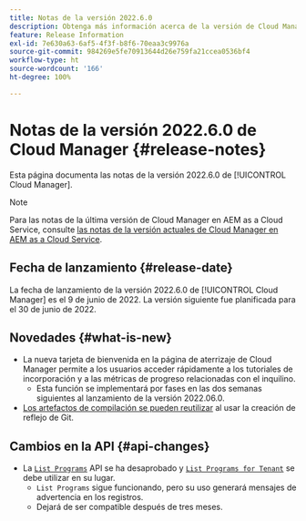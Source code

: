 ```yaml
---
title: Notas de la versión 2022.6.0
description: Obtenga más información acerca de la versión de Cloud Manager 2022.6.0.
feature: Release Information
exl-id: 7e630a63-6af5-4f3f-b8f6-70eaa3c9976a
source-git-commit: 984269e5fe70913644d26e759fa21ccea0536bf4
workflow-type: ht
source-wordcount: '166'
ht-degree: 100%

---
```


# Notas de la versión 2022.6.0 de Cloud Manager {#release-notes}

Esta página documenta las notas de la versión 2022.6.0 de [!UICONTROL Cloud Manager].

>[!NOTE]
>
>Para las notas de la última versión de Cloud Manager en AEM as a Cloud Service, consulte [las notas de la versión actuales de Cloud Manager en AEM as a Cloud Service](https://experienceleague.adobe.com/es/docs/experience-manager-cloud-service/content/release-notes/cloud-manager/current).

## Fecha de lanzamiento {#release-date}

La fecha de lanzamiento de la versión 2022.6.0 de [!UICONTROL Cloud Manager] es el 9 de junio de 2022. La versión siguiente fue planificada para el 30 de junio de 2022.

## Novedades {#what-is-new}

* La nueva tarjeta de bienvenida en la página de aterrizaje de Cloud Manager permite a los usuarios acceder rápidamente a los tutoriales de incorporación y a las métricas de progreso relacionadas con el inquilino.
   * Esta función se implementará por fases en las dos semanas siguientes al lanzamiento de la versión 2022.06.0.
* [Los artefactos de compilación se pueden reutilizar](/help/getting-started/project-setup.md#build-artifact-reuse) al usar la creación de reflejo de Git.

## Cambios en la API {#api-changes}

* La [`List Programs`](https://developer.adobe.com/experience-cloud/cloud-manager/reference/api/#operation/getPrograms) API se ha desaprobado y [`List Programs for Tenant`](https://developer.adobe.com/experience-cloud/cloud-manager/reference/api/#operation/getProgramsForTenant) se debe utilizar  en su lugar.
   * `List Programs` sigue funcionando, pero su uso generará mensajes de advertencia en los registros.
   * Dejará de ser compatible después de tres meses.
